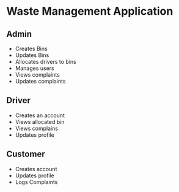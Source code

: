 # Waste Management Application
## Admin
- Creates Bins
- Updates Bins
- Allocates drivers to bins
- Manages users
- Views complaints
- Updates complaints

## Driver
- Creates an account
- Views allocated bin
- Views complains
- Updates profile

## Customer
- Creates account
- Updates profile
- Logs Complaints